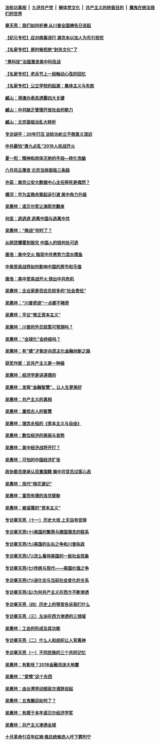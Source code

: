 ####  [法轮功真相](../../../../basic/blob/master/README.md?t=07091931) &nbsp;|&nbsp; [九评共产党](../../../../9ping.md/blob/master/README.md?t=07091931) &nbsp;|&nbsp; [解体党文化](../../../../jtdwh.md/blob/master/README.md?t=07091931)  &nbsp;|&nbsp; [共产主义的终极目的](../../../../gczydzjmd.md/blob/master/README.md?t=07091931) &nbsp;|&nbsp; [魔鬼在统治我们的世界](../../../../mgztzwmdsj.md/blob/master/README.md?t=07091931) 

#### [章天亮：我们如何祈祷 从川普全国祷告日说起](../pages/nsc423/n11944627.md?t=07091931) 

#### [【纪元专栏】应对病毒流行 渥京未以加人为先引担忧](../pages/nsc423/n11875714.md?t=07091931) 

#### [【名家专栏】是时候拒绝“封杀文化”了](../pages/nsc423/n11814093.md?t=07091931) 

#### [“黑科技”治国激发美中科技战](../pages/nsc423/n11638056.md?t=07091931) 

#### [【名家专栏】老兵节上一段触动心弦的回忆](../pages/nsc423/n11646016.md?t=07091931) 

#### [【名家专栏】公立学校的起源：集体主义与失败](../pages/nsc423/n11601833.md?t=07091931) 

#### [臧山：港澳办表态透露四大关键](../pages/nsc423/n11421628.md?t=07091931) 

#### [臧山：中共缺乏管理开放社会的能力](../pages/nsc423/n11407457.md?t=07091931) 

#### [臧山：北京面临治乱大转折](../pages/nsc423/n11406895.md?t=07091931) 

#### [专访胡平：20年打压 法轮功屹立不倒意义深远](../pages/nsc423/n11398800.md?t=07091931) 

#### [中共最怕“逢九必乱”2019人权战开火](../pages/nsc423/n11385248.md?t=07091931) 

#### [夏一阳：精神和肉体灭绝的手段—转化洗脑](../pages/nsc423/n11368250.md?t=07091931) 

#### [六月风云激变 北京当局面临三条路](../pages/nsc423/n11313668.md?t=07091931) 

#### [许茹：南京公安大数据中心主任猝死是偶然？](../pages/nsc423/n11064744.md?t=07091931) 

#### [横河：华为孟晚舟案起诉引渡 美中角力升级](../pages/nsc423/n11027230.md?t=07091931) 

#### [吴惠林：诺贝尔奖让海耶克翻身](../pages/nsc423/n10890049.md?t=07091931) 

#### [何坚：逃逃逃 逃离中国与逃离中共](../pages/nsc423/n10592891.md?t=07091931) 

#### [吴惠林：“商战”何时了？](../pages/nsc423/n10573558.md?t=07091931) 

#### [从网贷爆雷到股灾 中国人的钱何处可逃](../pages/nsc423/n10572800.md?t=07091931) 

#### [唐浩：美中交火 隐现中共黑势力混水摸鱼](../pages/nsc423/n10544040.md?t=07091931) 

#### [中美贸易战将如何影响中国的房市和币值](../pages/nsc423/n10543697.md?t=07091931) 

#### [唐浩：美中贸易战开火 烧出中共危机](../pages/nsc423/n10540126.md?t=07091931) 

#### [吴惠林：企业家是否应负较多的“社会责任”](../pages/nsc423/n10535022.md?t=07091931) 

#### [吴惠林：“川普奇迹”一点都不稀奇](../pages/nsc423/n10512808.md?t=07091931) 

#### [吴惠林：平议“修正资本主义”](../pages/nsc423/n10495724.md?t=07091931) 

#### [吴惠林：川普的外交政策可预测吗？](../pages/nsc423/n10462387.md?t=07091931) 

#### [吴惠林：“全球化”会终结吗？](../pages/nsc423/n10452838.md?t=07091931) 

#### [吴惠林：有“德”才能走向民主化金融创新之路](../pages/nsc423/n10432292.md?t=07091931) 

#### [获奖作家：这共产主义是一种癌](../pages/nsc423/n10431541.md?t=07091931) 

#### [吴惠林：经济学是讲道德的](../pages/nsc423/n10398014.md?t=07091931) 

#### [吴惠林：发挥“金融智慧”，让人生更美好](../pages/nsc423/n10375019.md?t=07091931) 

#### [吴惠林：共产主义的真相](../pages/nsc423/n10351394.md?t=07091931) 

#### [吴惠林：重拾古人的智慧](../pages/nsc423/n10337691.md?t=07091931) 

#### [吴惠林：理念永恒的《资本主义与自由》](../pages/nsc423/n10316274.md?t=07091931) 

#### [吴惠林：数位经济的美丽与哀愁](../pages/nsc423/n10292946.md?t=07091931) 

#### [吴惠林：美中经济战将开打？](../pages/nsc423/n10258825.md?t=07091931) 

#### [吴惠林：可怕的中国经济扩张](../pages/nsc423/n10219147.md?t=07091931) 

#### [政协委员提承认双重国籍 揭中共官员过客心态](../pages/nsc423/n10208809.md?t=07091931) 

#### [吴惠林：现代“桃花源记”](../pages/nsc423/n10185234.md?t=07091931) 

#### [吴惠林：富而有德的洛克斐勒](../pages/nsc423/n10142264.md?t=07091931) 

#### [吴惠林：被诬蔑的“资本主义”](../pages/nsc423/n10124816.md?t=07091931) 

#### [专访章天亮（十一）历史大戏 上天自有安排](../pages/nsc423/n10094905.md?t=07091931) 

#### [专访章天亮(十)美国的繁荣与建国理念的联系](../pages/nsc423/n10094899.md?t=07091931) 

#### [专访章天亮(九)美国的左右之争和川普执政](../pages/nsc423/n10094889.md?t=07091931) 

#### [专访章天亮(八)怎么看待美国的一些社会现象](../pages/nsc423/n10094857.md?t=07091931) 

#### [专访章天亮(七)传统与现代——美国价值之争](../pages/nsc423/n10093140.md?t=07091931) 

#### [专访章天亮(六)进化论与当前社会变化的关系](../pages/nsc423/n10092036.md?t=07091931) 

#### [专访章天亮(五)为何共产主义在西方不断渗透](../pages/nsc423/n10083620.md?t=07091931) 

#### [专访章天亮（四）历史上的预言告诉我们什么](../pages/nsc423/n10083606.md?t=07091931) 

#### [专访章天亮（三）左派在西方渗透的三领域](../pages/nsc423/n10081115.md?t=07091931) 

#### [吴惠林：工会的形成及其功能](../pages/nsc423/n10080633.md?t=07091931) 

#### [专访章天亮（二）什么人和组织让人背离神](../pages/nsc423/n10076637.md?t=07091931) 

#### [专访章天亮（一）不同民族的三个共同记忆](../pages/nsc423/n10074188.md?t=07091931) 

#### [吴惠林：有影呒？2018金融泡沫大地震](../pages/nsc423/n10040534.md?t=07091931) 

#### [吴惠林：“爱情”这个东西](../pages/nsc423/n10019423.md?t=07091931) 

#### [吴惠林：由台湾劳动部政次请辞说起](../pages/nsc423/n9979679.md?t=07091931) 

#### [吴惠林：五鬼搬运如何了？](../pages/nsc423/n9925338.md?t=07091931) 

#### [吴惠林：有感于本年诺贝尔经济学奖](../pages/nsc423/n9871883.md?t=07091931) 

#### [吴惠林：共产主义渗透全球](../pages/nsc423/n9812748.md?t=07091931) 

#### [十月革命引百年红祸 俄总统候选人吁下葬列宁](../pages/nsc423/n9810182.md?t=07091931) 

